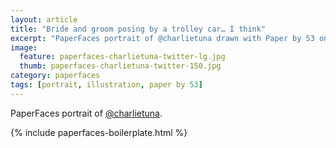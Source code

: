 ```yaml
---
layout: article
title: "Bride and groom posing by a trolley car… I think"
excerpt: "PaperFaces portrait of @charlietuna drawn with Paper by 53 on an iPad."
image: 
  feature: paperfaces-charlietuna-twitter-lg.jpg
  thumb: paperfaces-charlietuna-twitter-150.jpg
category: paperfaces
tags: [portrait, illustration, paper by 53]
---
```


PaperFaces portrait of [@charlietuna](http://twitter.com/charlietuna).

{% include paperfaces-boilerplate.html %}